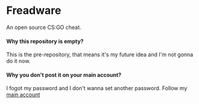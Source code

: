 # Freadware
An open source CS:GO cheat.
#### Why this repository is empty?
This is the pre-repository, that means it's my future idea and I'm not gonna do it now.
#### Why you don't post it on your main account?
I fogot my password and I don't wanna set another password. Follow my [main account](https://github.com/andogy)
